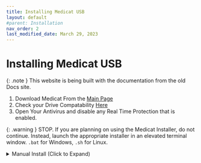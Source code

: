 ```yaml
---
title: Installing Medicat USB
layout: default
#parent: Installation
nav_order: 2
last_modified_date: March 29, 2023
---
```

# Installing Medicat USB

{: .note }
This website is being built with the documentation from the old Docs site.

1. Download Medicat From the [Main Page](https://medicatusb.com)
2. Check your Drive Compatability [Here](/docs/installation/supported-drives)
3. Open Your Antivirus and disable any Real Time Protection that is enabled.

{: .warning }
STOP. If you are planning on using the Medicat Installer, do not continue. Instead, launch the appropriate installer in an elevated terminal window. `.bat` for Windows, `.sh` for Linux.

<details markdown="block">
<summary>Manual Install (Click to Expand)</summary>
4. Open Ventoy2Disk
5. Install Ventoy to your USB Drive By following the guide below
6. Format your USB as NTFS
7. Open 7Zip
8. Extract the Medicat `.7z` to the root of your USB drive
9. Verify Everything is there.

![](../../assets/images/usb_creation_instructions.png)

</details>
